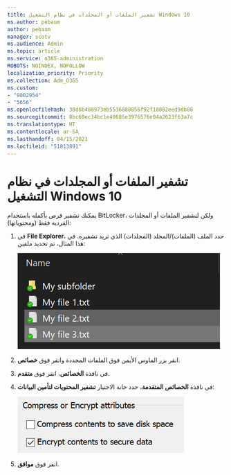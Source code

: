 ```yaml
---
title: تشفير الملفات أو المجلدات في نظام التشغيل Windows 10
ms.author: pebaum
author: pebaum
manager: scotv
ms.audience: Admin
ms.topic: article
ms.service: o365-administration
ROBOTS: NOINDEX, NOFOLLOW
localization_priority: Priority
ms.collection: Adm_O365
ms.custom:
- "9002954"
- "5656"
ms.openlocfilehash: 38d6b480973eb5536880856f92f18802eed9db08
ms.sourcegitcommit: 8bc60ec34bc1e40685e3976576e04a2623f63a7c
ms.translationtype: HT
ms.contentlocale: ar-SA
ms.lasthandoff: 04/15/2021
ms.locfileid: "51813891"
---
```

# <a name="encrypt-files-or-folder-in-windows-10"></a>تشفير الملفات أو المجلدات في نظام التشغيل Windows 10

يمكنك تشفير قرص بأكمله باستخدام BitLocker، ولكن لتشفير الملفات أو المجلدات الفردية فقط (ومحتوياتها):

1. في **File Explorer**، حدد الملف (الملفات)/المجلد (المجلدات) الذي تريد تشفيره. في هذا المثال، تم تحديد ملفين:

    ![تحديد الملفات أو المجلدات لتشفيرها](media/select-for-encrypting.png)

2. انقر بزر الماوس الأيمن فوق الملفات المحددة وانقر فوق **خصائص**.

3. في نافذة **الخصائص**، انقر فوق **متقدم**.

4. في نافذة **الخصائص المتقدمة**، حدد خانة الاختيار **تشفير المحتويات لتأمين البيانات**:

    ![تشفير المحتويات](media/encrypt-contents.png)

5. انقر فوق **موافق**.

